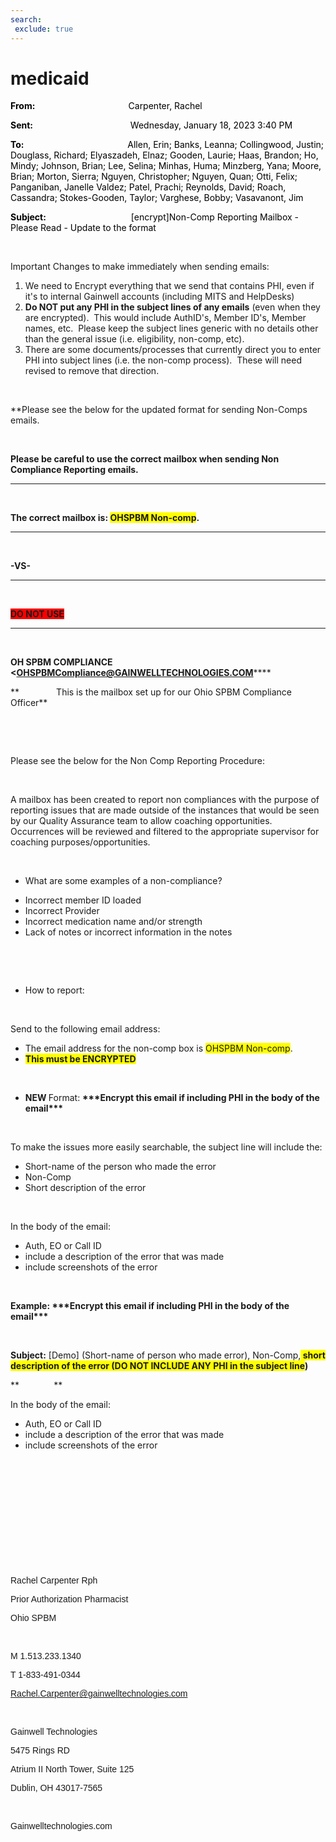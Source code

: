 ```yaml
---
search:
 exclude: true
---
```


# medicaid

<div class="WordSection1">

**<span style="color:black">From:<span style="mso-tab-count:1">                                            
</span></span>**<span style="color:black">Carpenter, Rachel</span>

**<span style="color:black">Sent:<span style="mso-tab-count:1">                                              
</span></span>**<span style="color:black">Wednesday, January 18, 2023
3:40 PM</span>

**<span style="color:black">To:<span style="mso-tab-count:1">                                                 
</span></span>**<span style="color:black">Allen, Erin; Banks, Leanna;
Collingwood, Justin; Douglass, Richard; Elyaszadeh, Elnaz; Gooden,
Laurie; Haas, Brandon; Ho, Mindy; Johnson, Brian; Lee, Selina; Minhas,
Huma; Minzberg, Yana; Moore, Brian; Morton, Sierra; Nguyen, Christopher;
Nguyen, Quan; Otti, Felix; Panganiban, Janelle Valdez; Patel, Prachi;
Reynolds, David; Roach, Cassandra; Stokes-Gooden, Taylor; Varghese,
Bobby; Vasavanont, Jim</span>

**<span style="color:black">Subject:<span style="mso-tab-count:1">                                        
</span></span>**<span style="color:black">\[encrypt\]Non-Comp Reporting
Mailbox - Please Read - Update to the format</span>

 

<span style="font-size:10.5pt;font-family:-apple-system">Important
Changes to make immediately when sending
emails:</span><span style="font-size:12.0pt;
font-family:&quot;Times New Roman&quot;,serif"></span>

1.  <span style="font-size:10.5pt;
         font-family:-apple-system;mso-fareast-font-family:&quot;Times New Roman&quot;">We
    need to Encrypt everything that we send that contains PHI, even if
    it's to internal Gainwell accounts (including MITS and
    HelpDesks)</span>
2.  **<span style="font-size:
         10.5pt;font-family:-apple-system;mso-fareast-font-family:&quot;Times New Roman&quot;">Do
    NOT put any PHI in the subject lines of any
    emails</span>**<span style="font-size:10.5pt;font-family:-apple-system;mso-fareast-font-family:
         &quot;Times New Roman&quot;"> (even when they are encrypted).
     This would include AuthID's, Member ID's, Member names, etc.
     Please keep the subject lines generic with no details other than
    the general issue (i.e. eligibility, non-comp, etc).  </span>
3.  <span style="font-size:10.5pt;
         font-family:-apple-system;mso-fareast-font-family:&quot;Times New Roman&quot;">There
    are some documents/processes that currently direct you to enter PHI
    into subject lines (i.e. the non-comp process).  These will need
    revised to remove that direction.  </span>

 

\*\*Please see the below for the updated format for sending Non-Comps
emails.

 

**Please be careful to use the correct mailbox when sending Non
Compliance Reporting emails.**

****

 

**The correct mailbox is: <span style="background:yellow;
mso-highlight:yellow">OHSPBM Non-comp</span>.**

****

 

**-VS-**

****

 

**<span style="background:red;mso-highlight:red">DO NOT USE</span>**

****

 

**OH SPBM COMPLIANCE
\<**[**OHSPBMCompliance@GAINWELLTECHNOLOGIES.COM**](mailto:OHSPBMCompliance@GAINWELLTECHNOLOGIES.COM)****

**               This is the mailbox set up for our Ohio SPBM Compliance
Officer**

 

 

Please see the below for the Non Comp Reporting Procedure:

 

A mailbox has been created to report non compliances with the purpose of
reporting issues that are made outside of the instances that would be
seen by our Quality Assurance team to allow coaching opportunities.
Occurrences will be reviewed and filtered to the appropriate supervisor
for coaching purposes/opportunities. 

 

  - <span style="mso-fareast-font-family:&quot;Times New Roman&quot;">What
    are some examples of a non-compliance?</span>

<!-- end list -->

  - <span style="mso-fareast-font-family:&quot;Times New Roman&quot;">Incorrect
    member ID loaded </span>
  - <span style="mso-fareast-font-family:&quot;Times New Roman&quot;">Incorrect
    Provider</span>
  - <span style="mso-fareast-font-family:&quot;Times New Roman&quot;">Incorrect
    medication name and/or strength</span>
  - <span style="mso-fareast-font-family:&quot;Times New Roman&quot;">Lack
    of notes or incorrect information in the notes</span>

 

 

  - <span style="mso-fareast-font-family:&quot;Times New Roman&quot;">How
    to report:</span>

 

Send to the following email address:

  - <span style="mso-fareast-font-family:&quot;Times New Roman&quot;">The
    email address for the non-comp box is
    <span style="background:yellow;mso-highlight:yellow">OHSPBM
    Non-comp</span>.</span>
  - **<span style="mso-fareast-font-family:&quot;Times New Roman&quot;;background:yellow;
         mso-highlight:yellow">This must be ENCRYPTED </span>**

 

  - **<span style="mso-fareast-font-family:&quot;Times New Roman&quot;">NEW
    </span>**<span style="mso-fareast-font-family:&quot;Times New Roman&quot;">Format:
    **\*\*\*Encrypt this email if including PHI in the body of the
    email\*\*\***</span>

 

To make the issues more easily searchable, the subject line will include
the:

  - <span style="mso-fareast-font-family:&quot;Times New Roman&quot;">Short-name
    of the person who made the error</span>
  - <span style="mso-fareast-font-family:&quot;Times New Roman&quot;">Non-Comp</span>
  - <span style="mso-fareast-font-family:&quot;Times New Roman&quot;">Short
    description of the error</span>

 

In the body of the email:

  - <span style="mso-fareast-font-family:&quot;Times New Roman&quot;">Auth,
    EO or Call ID </span>
  - <span style="mso-fareast-font-family:&quot;Times New Roman&quot;">include
    a description of the error that was made </span>
  - <span style="mso-fareast-font-family:&quot;Times New Roman&quot;">include
    screenshots of the error</span>

 

**Example: \*\*\*Encrypt this email if including PHI in the body of the
email\*\*\***

 

**Subject:** \[Demo\] (Short-name of person who made error),
Non-Comp,**<span style="background:yellow;mso-highlight:yellow"> short
description of the error (DO NOT INCLUDE ANY PHI in the subject
line</span>)**

**              **

In the body of the email:

  - <span style="mso-fareast-font-family:&quot;Times New Roman&quot;">Auth,
    EO or Call ID </span>
  - <span style="mso-fareast-font-family:&quot;Times New Roman&quot;">include
    a description of the error that was made </span>
  - <span style="mso-fareast-font-family:&quot;Times New Roman&quot;">include
    screenshots of the error</span>

 

 

 

<span class="image"></span>

 

 

 

<span style="font-family:&quot;Arial&quot;,sans-serif">Rachel Carpenter
Rph</span>

<span style="font-family:&quot;Arial&quot;,sans-serif">Prior
Authorization Pharmacist</span>

<span style="font-family:&quot;Arial&quot;,sans-serif">Ohio SPBM</span>

<span style="font-family:&quot;Arial&quot;,sans-serif"></span>

 

<span style="font-family:&quot;Arial&quot;,sans-serif">M
1.513.233.1340</span>

<span style="font-family:&quot;Arial&quot;,sans-serif">T
1-833-491-0344</span>

[<span style="font-family:&quot;Arial&quot;,sans-serif">Rachel.Carpenter@gainwelltechnologies.com</span>](mailto:Rachel.Carpenter@gainwelltechnologies.com)<span style="font-family:&quot;Arial&quot;,sans-serif"></span>

<span style="font-family:&quot;Arial&quot;,sans-serif"></span>

 

<span style="font-family:&quot;Arial&quot;,sans-serif">Gainwell
Technologies</span>

<span style="font-family:&quot;Arial&quot;,sans-serif">5475 Rings
RD</span>

<span style="font-family:&quot;Arial&quot;,sans-serif">Atrium II North
Tower, Suite 125</span>

<span style="font-family:&quot;Arial&quot;,sans-serif">Dublin, OH
43017-7565</span>

<span style="font-family:&quot;Arial&quot;,sans-serif"></span>

 

<span style="font-family:&quot;Arial&quot;,sans-serif">Gainwelltechnologies.com</span>

<span style="font-family:&quot;Arial&quot;,sans-serif"></span>

 

 <span style="font-family:&quot;Arial&quot;,sans-serif"><span class="image"></span></span>

 

</div>
